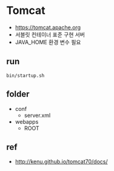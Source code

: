 # Tomcat
* https://tomcat.apache.org
* 서블릿 컨테이너 표준 구현 서버
* JAVA_HOME 환경 변수 필요

## run
```
bin/startup.sh
```

## folder
* conf
  * server.xml
* webapps
  * ROOT

## ref
* http://kenu.github.io/tomcat70/docs/
